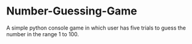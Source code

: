 # Number-Guessing-Game

A simple python console game in which user has five trials to guess the number in the range 1 to 100.
